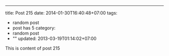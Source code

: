 ---
title: Post 215
date: 2014-01-30T16:40:48+07:00
tags:
  - random post
  - post has 5
category:
  - random post
  - ""
updated: 2013-03-19T01:14:02+07:00

This is content of post 215